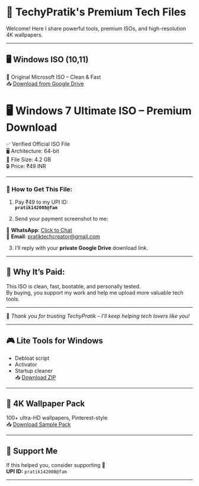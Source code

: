 # 🔧 TechyPratik's Premium Tech Files

Welcome! Here I share powerful tools, premium ISOs, and high-resolution 4K wallpapers.

---

## 🖥️ Windows ISO (10,11)
📁 Original Microsoft ISO – Clean & Fast  
📥 [Download from Google Drive](https://drive.google.com/drive/folders/1rApHBBrpnH95Zaps730JzYFQaJ_T_6uR)



# 🖥️ Windows 7 Ultimate ISO – Premium Download

✅ Verified Official ISO File  
🖥️ Architecture: 64-bit  
📁 File Size: 4.2 GB  
🔒 Price: ₹49 INR

---

### 🧾 How to Get This File:

1. Pay ₹49 to my UPI ID:  
   **`pratik142008@fam`**

2. Send your payment screenshot to me:

📱 **WhatsApp**: [Click to Chat](https://wa.me/917977649092)  
📧 **Email**: pratiktechcreator@gmail.com

3. I’ll reply with your **private Google Drive** download link.

---

## 🔐 Why It’s Paid:
This ISO is clean, fast, bootable, and personally tested.  
By buying, you support my work and help me upload more valuable tech tools.

---

💬 _Thank you for trusting TechyPratik – I’ll keep helping tech lovers like you!_

---

## 🎮 Lite Tools for Windows
- Debloat script  
- Activator  
- Startup cleaner  
📥 [Download ZIP](https://drive.google.com/drive/folders/1Bjy6n3VQKpgUDJqhlgW8xtz9hS7Ujnvs)

---

## 🎨 4K Wallpaper Pack 
100+ ultra-HD wallpapers, Pinterest-style  
📥 [Download Sample Pack](https://drive.google.com/drive/folders/1P8LGAfzUcM2vgi3Qoy6syRDF0N5w01Pa)

---

## 💸 Support Me
If this helped you, consider supporting 🙏  
**UPI ID:** `pratik142008@fam`


---

